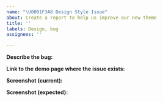 ```yaml
---
name: "\U0001F3A8 Design Style Issue"
about: Create a report to help us improve our new theme
title: ''
labels: Design, bug
assignees: ''

---
```


**Describe the bug:**

**Link to the demo page where the issue exists:**

**Screenshot (current):**

**Screenshot (expected):**
